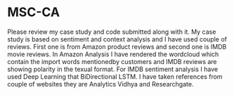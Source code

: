 # MSC-CA
Please review my case study and code submitted along with it.
My case study is based on sentiment and context analysis and I have used couple of reviews.
First one is from Amazon product reviews and second one is IMDB movie reviews.
In Amazon Analysis I have rendered the wordcloud which contain the import words mentionedby customers and 
IMDB reviews are showing polarity in the texual format.
For IMDB sentiment analysis I have used Deep Learning that BiDirectional LSTM.
I have taken references from couple of websites they are Analytics Vidhya and Researchgate.

